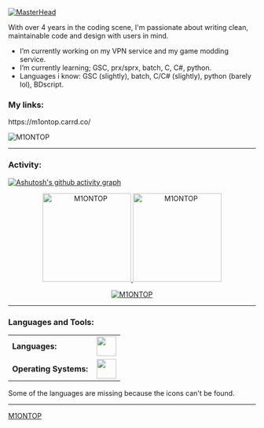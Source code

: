 <link rel="stylesheet" type='text/css' href="https://cdn.jsdelivr.net/gh/devicons/devicon@latest/devicon.min.css" />

[![MasterHead](https://i.ibb.co/QQD3D1y/banner.png)](https://github.com/M1ONTOP)

With over 4 years in the coding scene, I'm passionate about writing clean, maintainable code and design with users in mind.


  -  I’m currently working on my VPN service and my game modding service.
  -  I’m currently learning; GSC, prx/sprx, batch, C, C#, python.
  -  Languages i know: GSC (slightly), batch, C/C# (slightly), python (barely lol), BDscript.

<h3 align="left">My links:</h3>
https://m1ontop.carrd.co/

<p align="left"> <img src="https://komarev.com/ghpvc/?username=M1ONTOP&label=Profile%20views&color=0e75b6&style=flat" alt="M1ONTOP" /> </p>


------
<h3 align="left">Activity:</h3>

[![Ashutosh's github activity graph](https://github-readme-activity-graph.vercel.app/graph?username=M1ONTOP&bg_color=100f0f&color=4c5e9e&line=4c569e&point=403e41&area=true&hide_border=true)](https://github.com/M1ONTOP/github-readme-activity-graph)

<div align="center">
  <a href="https://github.com/M1ONTOP">
    <img height="180em" src="https://github-readme-stats.vercel.app/api/top-langs?username=M1ONTOP&show_icons=true&locale=en&layout=compact&theme=tokyonight" alt="M1ONTOP"/>
    <img height="180em" src="https://github-readme-stats.vercel.app/api?username=M1ONTOP&show_icons=true&locale=en&layout=compact&theme=tokyonight" alt="M1ONTOP"/>
  </a>
</div>
<p align="center">
  <a href="https://github.com/M1ONTOP">
    <img src="https://github-readme-streak-stats.herokuapp.com?user=M1ONTOP&theme=tokyonight&date_format=j%20M%5B%20Y%5D&mode=weekly&background=45%2C00000000%2C00000000&hide_longest_streak=true" alt="M1ONTOP"/>
  </a>
</p>

------
<h3 align="left">Languages and Tools:</h3>
<table>
    <tr>
        <td style="font-weight: bold; padding-right: 10px; vertical-align: center; border: none;">Languages:</td>
        <td><img height="40" src="https://skillicons.dev/icons?i=c,cs,python,md"/></td>
    </tr>
    <tr>
        <td style="font-weight: bold; padding-right: 10px; vertical-align: center; border: none;">Operating Systems:</td>
        <td><img height="40" src="https://skillicons.dev/icons?i=windows,ubuntu,debian"/></td>
    </tr>
</table>
Some of the languages are missing because the icons can't be found.

------
[M1ONTOP](https://github.com/M1ONTOP)
